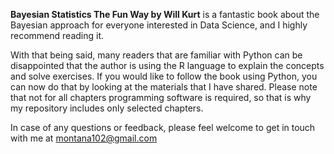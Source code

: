 **Bayesian Statistics The Fun Way by Will Kurt** is a fantastic book about the Bayesian approach for everyone interested in Data Science, and I highly recommend reading it. 

With that being said,  many readers that are familiar with Python can be disappointed that the author is using the R language to explain the concepts and solve exercises. If you would like to follow the book using Python, you can now do that by looking at the materials that I have shared. Please note that not for all chapters programming software is required, so that is why my repository includes only selected chapters.

In case of any questions or feedback, please feel welcome to get in touch with me at montana102@gmail.com
